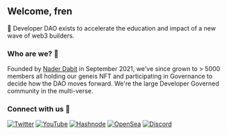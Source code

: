 ## Welcome, fren

🫡 Developer DAO exists to accelerate the education and impact of a new wave of web3 builders.

### Who are we? 👀

Founded by [Nader Dabit](https://twitter.com/dabit3) in September 2021, we've since grown to > 5000 members all holding our geneis NFT and participating in Governance to decide how the DAO moves forward. We're the large Developer Governed community in the multi-verse.

### Connect with us 🤝

[![Twitter](https://img.shields.io/badge/Twitter-%231DA1F2.svg?style=for-the-badge&logo=Twitter&logoColor=white)](https://twitter.com/developer_dao) [![YouTube](https://img.shields.io/badge/YouTube-%23FF0000.svg?style=for-the-badge&logo=YouTube&logoColor=white)](https://www.youtube.com/c/DeveloperDAO) [![Hashnode](https://img.shields.io/badge/Hashnode-2962FF?style=for-the-badge&logo=hashnode&logoColor=white)](https://blog.developerdao.com/) [![OpenSea](https://img.shields.io/badge/Opensea-%232081E2.svg?style=for-the-badge&logo=opensea&logoColor=white)](https://opensea.io/collection/devs-for-revolution) [![Discord](https://img.shields.io/badge/Discord-%237289DA.svg?style=for-the-badge&logo=discord&logoColor=white)](http://discord.gg/devdao)
